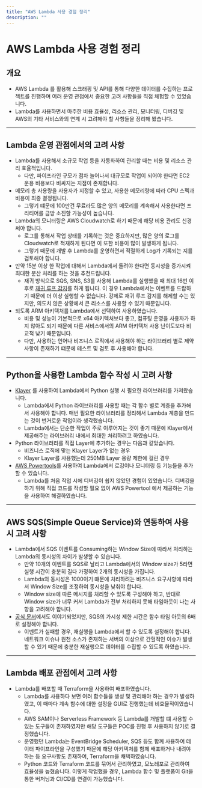 ```yaml
---
title: "AWS Lambda 사용 경험 정리"
description: ""
---
```


# AWS Lambda 사용 경험 정리

## 개요

* AWS Lambda 를 활용해 스크래핑 및 API를 통해 다양한 데이터를 수집하는 프로젝트를 진행하며 여러 운영 관점에서 중요한 고려 사항들을 직접 체험할 수 있었습니다. 
* Lambda를 사용하면서 마주한 비용 효율성, 리소스 관리, 모니터링, 디버깅 및 AWS의 기타 서비스와의 연계 시 고려해야 할 사항들을 정리해 봤습니다.

---

## Lambda 운영 관점에서의 고려 사항

* Lambda를 사용해서 소규모 작업 등을 자동화하여 관리할 때는 비용 및 리소스 관리 효율적입니다.
  * 다만, 파이프라인 규모가 점차 늘어나서 대규모로 작업이 되어야 한다면 EC2 운용 비용보다 비싸지는 지점이 존재합니다.
* 메모리 총 사용량을 사용자가 지정할 수 있고, 사용한 메모리량에 따라 CPU 스펙과 비용이 최종 결정됩니다.
  * 그렇기 떄문에 100만건 무료라도 많은 양의 메모리를 계속해서 사용한다면 프리티어를 금방 소진할 가능성이 높습니다.
* Lambda의 모니터링은 AWS Cloudwatch로 하기 때문에 해당 비용 관리도 신경써야 합니다.
  * 로그를 통해서 작업 상태를 기록하는 것은 중요하지만, 많은 양의 로그를 Cloudwatch로 적재하게 된다면 이 또한 비용이 많이 발생하게 됩니다.
  * 그렇기 때문에 개발 후 Lambda를 운영하면서 적절하게 Log가 기록되는 지를 검토해야 합니다.
* 만약 15분 이상 한 작업에 대해서 Lambda에서 돌려야 한다면 동시성을 증가시켜 최대한 분산 처리를 하는 것을 추천드립니다.
  * 재귀 방식으로 SQS, SNS, S3를 사용해 Lambda를 실행했을 때 최대 16번 이후로 [재귀 루프 감지](https://docs.aws.amazon.com/ko_kr/lambda/latest/dg/invocation-recursion.html)를 하게 됩니다. 이 경우 Lambda에서는 이벤트를 드랍하기 때문에 더 이상 실행할 수 없습니다. 강제로 재귀 루프 감지를 해제할 수는 있지만, 의도치 않은 상황에서 큰 리소스를 사용할 수 있기 때문입니다.
* 되도록 ARM 아키텍처를 Lambda에서 선택하여 사용하였습니다.
  * 비용 및 성능이 기본적으로 x64 아키텍처보다 좋고, 컴퓨팅 운영을 사용자가 하지 않아도 되기 때문에  다른 서비스에서의 ARM 아키텍처  사용 난이도보다 비교적 낮기 때문입니다.
  * 다만, 사용하는 언어나 비즈니스 로직에서 사용해야 하는 라이브러리 별로 제약 사항이 존재하기 떄문에 테스트 및 검토 후 사용해야 합니다.

---

## Python을 사용한 Lambda 함수 작성 시 고려 사항

* [Klayer](https://github.com/keithrozario/Klayers) 를 사용하여 Lambda에서 Python 실행 시 필요한 라이브러리를 가져왔습니다.
  * Lambda에서 Python 라이브러리를 사용할 때는 각 함수 별로 계층을 추가해서 사용해야 합니다. 매번 필요한 라이브러리를 정리해서 Lambda 계층을 만드는 것이 번거로운 작업이라 생각했습니다.
  * Lambda에서는 단순한 작업이 주로 이루어지는 것이 좋기 때문에 Klayer에서 제공해주는 라이브러리 내에서 최대한 처리하려고 하였습니다.
* Python 라이브러리를 직접 Layer에 추가하는 경우는 다음과 같았습니다.
  * 비즈니스 로직에 맞는 Klayer Layer가 없는 경우
  * Klayer Layer를 사용했는데 250MB Layer 용량 제한에 걸린 경우
* [AWS Powertools](https://docs.powertools.aws.dev/lambda/python/3.8.0/)를 사용하여 Lambda에서 로깅이나 모니터링 등 기능들을 추가할 수 있습니다.
  * Lambda를 처음 작업 시에 디버깅이 쉽지 않았던 경험이 있었습니다. 디버깅을 하기 위해 직접 코드를 작성할 필요 없이 AWS Powertool 에서 제공하는 기능을 사용하여 해결하였습니다.

---

## AWS SQS(Simple Queue Service)와 연동하여 사용 시 고려 사항

* Lambda에서 SQS 이벤트를 Consuming하는 Window Size에 따라서 처리하는 Lambda의 동시성의 차이가 발생할 수 있습니다.
  * 만약 10개의 이벤트를 SQS로 날리고 Lambda에서의 Window size가 5라면 실행 시간이 충분히 길다 가정하여 2개의 동시성을 가집니다.
  * Lambda의 동시성은 1000이기 떄문에 처리하려는 비즈니스 요구사항에 따라서 Window Size를 조정하여 동시성을 낮춰야 합니다.
  * Window size에 따른 메시지를 처리할 수 있도록 구성해야 하고, 반대로 Window size가 너무 커서 Lambda가 전부 처리하지 못해 타임아웃이 나는 사항을 고려해야 합니다.
* [공식 문서](https://docs.aws.amazon.com/ko_kr/AWSSimpleQueueService/latest/SQSDeveloperGuide/sqs-configure-lambda-function-trigger.html)에서도 이야기되었지만, SQS의 가시성 제한 시간은 함수 타임 아웃의 6배로 설정해야 합니다.
  * 이벤트가 실패할 경우, 재실행을 Lambda에서 할 수 있도록 설정해야 합니다. 네트워크 이슈나 원천 소스가 존재하는 서버의 이상으로 간헐적인 이슈가 발생할 수 있기 때문에 충분한 재실행으로 데이터를 수집할 수 있도록 하였습니다.

---

## Lambda 배포 관점에서 고려 사항

* Lambda를 배포할 때 Terraform을 사용하여 배포하였습니다.
  * Lambda를 사용하다 보면 여러 함수들을 생성 및 관리해야 하는 경우가 발생하였고, 이 때마다 계속 함수에 대한 설정을 GUI로 진행했는데 비효율적이였습니다.
  * AWS SAM이나 Serverless Framework 등 Lambda를 개발할 떄 사용할 수 있는 도구들이 존재하였지만 해당 도구들은 POC를 진행 후 사용하지 않기로 결정했습니다.
  * 운영했던 Lambda는 EventBridge Scheduler, SQS 등도 함께 사용하여 데이터 파이프라인을 구성했기 때문에 해당 아키텍처를 함께 배포하거나 내려야 하는 등 요구사항도 존재하여, Terraform을 채택하였습니다.
  * Python 코드와 Terraform 코드를 묶어서 관리하였고, 모노레포로 관리하여 효율성을 높혔습니다. 이렇게 작업했을 경우, Lambda 함수 및 플랫폼이 Git을 통한 버저닝과 CI/CD를 연결이 가능했습니다.
